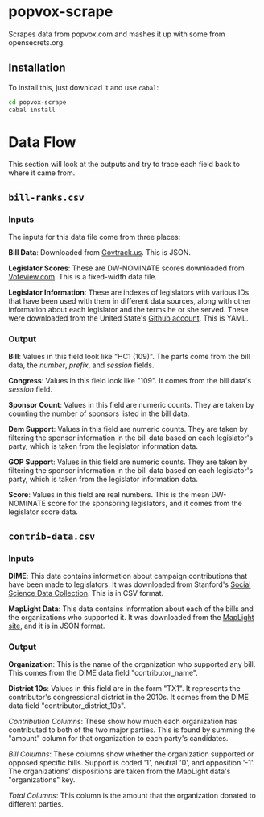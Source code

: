 
# popvox-scrape

Scrapes data from popvox.com and mashes it up with some from opensecrets.org.

## Installation

To install this, just download it and use `cabal`:

```bash
cd popvox-scrape
cabal install
```

# Data Flow

This section will look at the outputs and try to trace each field back to where
it came from.

## `bill-ranks.csv`

### Inputs

The inputs for this data file come from three places:

**Bill Data**: Downloaded from
[Govtrack.us](https://www.govtrack.us/congress/bills/). This is JSON.

**Legislator Scores**: These are DW-NOMINATE scores downloaded from
[Voteview.com](http://voteview.com/dwnominate.asp). This is a fixed-width data
file.

**Legislator Information**: These are indexes of legislators with various IDs
that have been used with them in different data sources, along with other
information about each legislator and the terms he or she served. These were
downloaded from the United State's [Github
account](https://github.com/unitedstates/congress-legislators). This is YAML.

### Output

**Bill**: Values in this field look like "HC1 (109)". The parts come from the
bill data, the *number*, *prefix*, and *session* fields.

**Congress**: Values in this field look like "109". It comes from the bill
data's *session* field.

**Sponsor Count**: Values in this field are numeric counts. They are taken by
counting the number of sponsors listed in the bill data.

**Dem Support**: Values in this field are numeric counts. They are taken by
filtering the sponsor information in the bill data based on each legislator's
party, which is taken from the legislator information data.

**GOP Support**: Values in this field are numeric counts. They are taken by
filtering the sponsor information in the bill data based on each legislator's
party, which is taken from the legislator information data.

**Score**: Values in this field are real numbers. This is the mean DW-NOMINATE
score for the sponsoring legislators, and it comes from the legislator score
data.

## `contrib-data.csv`

### Inputs

**DIME**: This data contains information about campaign contributions that have
been made to legislators. It was downloaded from Stanford's [Social Science
Data Collection](http://data.stanford.edu/dime). This is in CSV format.

**MapLight Data**: This data contains information about each of the bills and
the organizations who supported it. It was downloaded from the [MapLight
site](http://maplight.org/us-congress/guide/data), and it is in JSON format.

### Output

**Organization**: This is the name of the organization who supported any bill.
This comes from the DIME data field "contributor_name".

**District 10s**: Values in this field are in the form "TX1". It represents
the contributor's congressional district in the 2010s. It comes from the DIME
data field "contributor_district_10s".

*Contribution Columns*: These show how much each organization has contributed
to both of the two major parties. This is found by summing the "amount" column
for that organization to each party's candidates.

*Bill Columns*: These columns show whether the organization supported or
opposed specific bills. Support is coded '1', neutral '0', and opposition '-1'.
The organizations' dispositions are taken from the MapLight data's
"organizations" key.

*Total Columns*: This column is the amount that the organization donated to
different parties.

